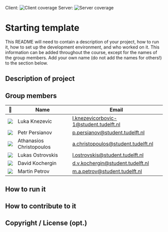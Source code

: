 Client: ![Client coverage](https://gitlab.ewi.tudelft.nl/cse1105/2019-2020/organisation/repository-template/badges/master/coverage.svg?job=client-test)
Server: ![Server coverage](https://gitlab.ewi.tudelft.nl/cse1105/2019-2020/organisation/repository-template/badges/master/coverage.svg?job=server-test)


# Starting template

This README will need to contain a description of your project, how to run it, how to set up the development environment, and who worked on it.
This information can be added throughout the course, except for the names of the group members.
Add your own name (do not add the names for others!) to the section below.

## Description of project

## Group members

| 📸 | Name | Email |
|---|---|---|
| ![](https://eu.ui-avatars.com/api/?name=LK&length=2&size=50&color=DDD&background=777&font-size=0.325) | Luka Knezevic | l.knezevicorbovic-1@student.tudelft.nl |
| ![](https://eu.ui-avatars.com/api/?name=PP&length=2&size=50&color=DDD&background=777&font-size=0.325) | Petr Persianov | p.persianov@student.tudelft.nl |
| ![](https://eu.ui-avatars.com/api/?name=AC&length=2&size=50&color=DDD&background=777&font-size=0.325) | Athanasios Christopoulos | a.christopoulos@student.tudelft.nl |
| ![](https://eu.ui-avatars.com/api/?name=LO&length=2&size=50&color=DDD&background=777&font-size=0.325) | Lukas Ostrovskis | l.ostrovskis@student.tudelft.nl |
| ![](https://eu.ui-avatars.com/api/?name=DK&length=2&size=50&color=DDD&background=777&font-size=0.325) | David Kochergin | d.v.kochergin@student.tudelft.nl |
| ![](https://eu.ui-avatars.com/api/?name=MP&length=2&size=50&color=DDD&background=777&font-size=0.325) | Martin Petrov | m.a.petrov@student.tudelft.nl |


<!-- Instructions (remove once assignment has been completed -->
<!-- - Add (only!) your own name to the table above (use Markdown formatting) -->
<!-- - Mention your *student* email address -->
<!-- - Preferably add a recognisable photo, otherwise add your GitLab photo -->
<!-- - (please make sure the photos have the same size) --> 

## How to run it

## How to contribute to it

## Copyright / License (opt.)
